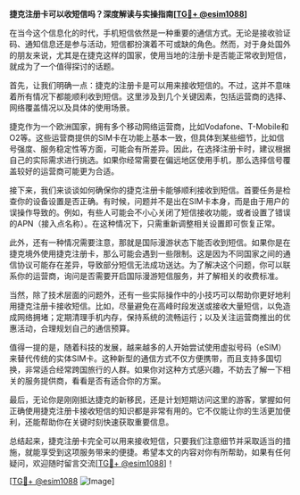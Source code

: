 **捷克注册卡可以收短信吗？深度解读与实操指南[[TG💪+ @esim1088](https://t.me/s/esim1088)]**

在当今这个信息化的时代，手机短信依然是一种重要的通信方式。无论是接收验证码、通知信息还是参与活动，短信都扮演着不可或缺的角色。然而，对于身处国外的朋友来说，尤其是在捷克这样的国家，使用当地的注册卡是否能正常收到短信，就成为了一个值得探讨的话题。

首先，让我们明确一点：捷克的注册卡是可以用来接收短信的。不过，这并不意味着所有情况下都能顺利收到短信。这里涉及到几个关键因素，包括运营商的选择、网络覆盖情况以及具体的使用场景。

捷克作为一个欧洲国家，拥有多个移动网络运营商，比如Vodafone、T-Mobile和O2等。这些运营商提供的SIM卡在功能上基本一致，但具体到某些细节，比如信号强度、服务稳定性等方面，可能会有所差异。因此，在选择注册卡时，建议根据自己的实际需求进行挑选。如果你经常需要在偏远地区使用手机，那么选择信号覆盖较好的运营商可能更为合适。

接下来，我们来谈谈如何确保你的捷克注册卡能够顺利接收到短信。首要任务是检查你的设备设置是否正确。有时候，问题并不是出在SIM卡本身，而是由于用户的误操作导致的。例如，有些人可能会不小心关闭了短信接收功能，或者设置了错误的APN（接入点名称）。在这种情况下，只需重新调整相关设置即可恢复正常。

此外，还有一种情况需要注意，那就是国际漫游状态下能否收到短信。如果你是在捷克境外使用捷克注册卡，那么可能会遇到一些限制。这是因为不同国家之间的通信协议可能存在差异，导致部分短信无法成功送达。为了解决这个问题，你可以联系你的运营商，询问是否需要开启国际漫游短信服务，并了解相关的收费标准。

当然，除了技术层面的问题外，还有一些实际操作中的小技巧可以帮助你更好地利用捷克注册卡接收短信。比如，尽量避免在高峰时段发送或接收大量短信，以免造成网络拥堵；定期清理手机内存，保持系统的流畅运行；以及关注运营商推出的优惠活动，合理规划自己的通信预算。

值得一提的是，随着科技的发展，越来越多的人开始尝试使用虚拟号码（eSIM）来替代传统的实体SIM卡。这种新型的通信方式不仅方便携带，而且支持多国切换，非常适合经常跨国旅行的人群。如果你对这种方式感兴趣，不妨去了解一下相关的服务提供商，看看是否有适合你的方案。

最后，无论你是刚刚抵达捷克的新移民，还是计划短期访问这里的游客，掌握如何正确使用捷克注册卡接收短信的知识都是非常有用的。它不仅能让你的生活更加便利，还能帮助你在关键时刻快速获取重要信息。

总结起来，捷克注册卡完全可以用来接收短信，只要我们注意细节并采取适当的措施，就能享受到这项服务带来的便捷。希望本文的内容对你有所帮助，如果有任何疑问，欢迎随时留言交流[[TG💪+ @esim1088](https://t.me/s/esim1088)]！

[[TG💪+ @esim1088](https://t.me/s/esim1088) ![Image](https://i.postimg.cc/4NQfJmqS/Snipaste-2025-05-13-00-14-12.png)]